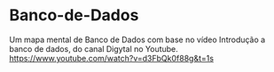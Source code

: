 # Banco-de-Dados
Um mapa mental de Banco de Dados com base no vídeo Introdução a banco de dados, do canal Digytal no Youtube. https://www.youtube.com/watch?v=d3FbQk0f88g&t=1s
